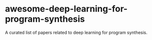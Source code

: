 # awesome-deep-learning-for-program-synthesis
A curated list of papers related to deep learning for program synthesis.
